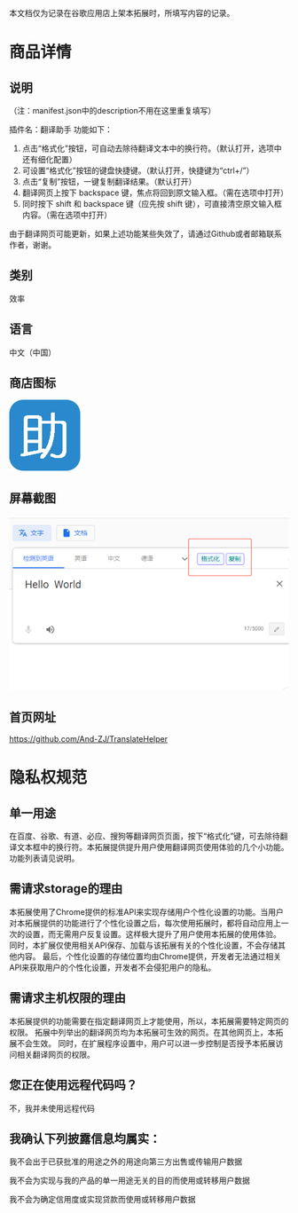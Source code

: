 本文档仅为记录在谷歌应用店上架本拓展时，所填写内容的记录。

# 商品详情

## 说明
（注：manifest.json中的description不用在这里重复填写）

插件名：翻译助手
功能如下：
1. 点击“格式化”按钮，可自动去除待翻译文本中的换行符。（默认打开，选项中还有细化配置）
2. 可设置“格式化”按钮的键盘快捷键。（默认打开，快捷键为“ctrl+/”）
3. 点击“复制”按钮，一键复制翻译结果。（默认打开）
4. 翻译网页上按下 backspace 键，焦点将回到原文输入框。（需在选项中打开）
5. 同时按下 shift 和 backspace 键（应先按 shift 键），可直接清空原文输入框内容。（需在选项中打开）

由于翻译网页可能更新，如果上述功能某些失效了，请通过Github或者邮箱联系作者，谢谢。

## 类别

效率

## 语言

中文（中国）

## 商店图标

![img/icon128.png](img\icon128.png)

## 屏幕截图

![屏幕截图.png](屏幕截图.png)

## 首页网址

https://github.com/And-ZJ/TranslateHelper

# 隐私权规范

## 单一用途

在百度、谷歌、有道、必应、搜狗等翻译网页页面，按下“格式化”键，可去除待翻译文本框中的换行符。本拓展提供提升用户使用翻译网页使用体验的几个小功能。功能列表请见说明。

## 需请求storage的理由

本拓展使用了Chrome提供的标准API来实现存储用户个性化设置的功能。当用户对本拓展提供的功能进行了个性化设置之后，每次使用拓展时，都将自动应用上一次的设置，而无需用户反复设置。这样极大提升了用户使用本拓展的使用体验。
同时，本扩展仅使用相关API保存、加载与该拓展有关的个性化设置，不会存储其他内容。
最后，个性化设置的存储位置均由Chrome提供，开发者无法通过相关API来获取用户的个性化设置，开发者不会侵犯用户的隐私。

## 需请求主机权限的理由

本拓展提供的功能需要在指定翻译网页上才能使用，所以，本拓展需要特定网页的权限。
拓展中列举出的翻译网页均为本拓展可生效的网页。在其他网页上，本拓展不会生效。
同时，在扩展程序设置中，用户可以进一步控制是否授予本拓展访问相关翻译网页的权限。

## 您正在使用远程代码吗？

不，我并未使用远程代码

## 我确认下列披露信息均属实：

我不会出于已获批准的用途之外的用途向第三方出售或传输用户数据

我不会为实现与我的产品的单一用途无关的目的而使用或转移用户数据

我不会为确定信用度或实现贷款而使用或转移用户数据

## 